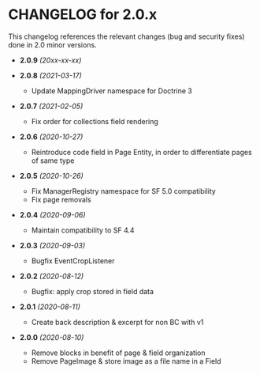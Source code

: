 CHANGELOG for 2.0.x
===================

This changelog references the relevant changes (bug and security fixes) done
in 2.0 minor versions.

* **2.0.9** _(20xx-xx-xx)_


* **2.0.8** _(2021-03-17)_
    * Update MappingDriver namespace for Doctrine 3

* **2.0.7** _(2021-02-05)_
    * Fix order for collections field rendering 

* **2.0.6** _(2020-10-27)_
    * Reintroduce code field in Page Entity, in order to differentiate pages of same type 

* **2.0.5** _(2020-10-26)_
    * Fix ManagerRegistry namespace for SF 5.0 compatibility
    * Fix page removals

* **2.0.4** _(2020-09-06)_
    * Maintain compatibility to SF 4.4

* **2.0.3** _(2020-09-03)_
    * Bugfix EventCropListener

* **2.0.2** _(2020-08-12)_
    * Bugfix: apply crop stored in field data

* **2.0.1** _(2020-08-11)_
    * Create back description & excerpt for non BC with v1  

* **2.0.0** _(2020-08-10)_
    * Remove blocks in benefit of page & field organization
    * Remove PageImage & store image as a file name in a Field  
